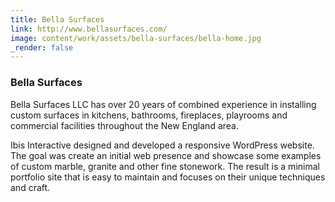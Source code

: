 ```yaml
---
title: Bella Surfaces
link: http://www.bellasurfaces.com/
image: content/work/assets/bella-surfaces/bella-home.jpg
_render: false
---
```


### Bella Surfaces

Bella Surfaces LLC has over 20 years of combined experience in installing custom surfaces in kitchens, bathrooms, fireplaces, playrooms and commercial facilities throughout the New England area.

Ibis Interactive designed and developed a responsive WordPress website. The goal was create an initial web presence and showcase some examples of custom marble, granite and other fine stonework. The result is a minimal portfolio site that is easy to maintain and focuses on their unique techniques and craft.
